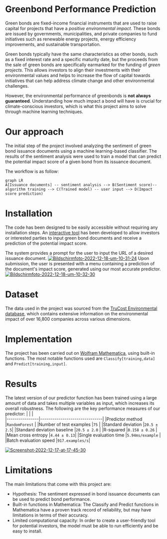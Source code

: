 ﻿# Greenbond Performance Prediction

Green bonds are fixed-income financial instruments that are used to raise capital for projects that have a *positive environmental impact*. These bonds are issued by governments, municipalities, and private companies to fund initiatives such as renewable energy projects, energy efficiency improvements, and sustainable transportation.

Green bonds typically have the same characteristics as other bonds, such as a fixed interest rate and a specific maturity date, but the proceeds from the sale of green bonds are specifically earmarked for the funding of *green projects*. This allows investors to align their investments with their environmental values and helps to increase the flow of capital towards initiatives that can help address climate change and other environmental challenges.

However, the environmental performance of greenbonds is **not always guaranteed**. Understanding how much impact a bond will have is crucial for climate-conscious investors, which is what this project aims to solve through machine learning techniques. 

# Our approach

The initial step of the project involved analyzing the sentiment of green bond issuance documents using a machine learning-based classifier.
The results of the sentiment analysis were used to train a model that can predict the potential impact score of a given bond from its issuance document.

The workflow is as follow:
```mermaid
graph LR
A[Issuance documents] -- sentiment analysis --> B(Sentiment score)-- algorithm training --> C(Trained model) -- user input --> D(Impact score prediction)
```

# Installation

The code has been designed to be easily accessible without requiring any installation steps.
An [interactive tool](https://www.wolframcloud.com/obj/eric.bolliger/WebServices/GB_formmulti) has been developed to allow investors or interested parties to input green bond documents and receive a prediction of the potential impact score.
 
The system provides a prompt for the user to input the URL of a desired issuance document. 
<a href="https://ibb.co/rMbZQrr"><img src="https://i.ibb.co/q90RDQQ/Bildschirmfoto-2022-12-18-um-10-31-24.png" alt="Bildschirmfoto-2022-12-18-um-10-31-24" border="0"></a>
Upon submission, the user is presented with a menu containing a prediction of the document's impact score, generated using our most accurate predictor.
<a href="https://ibb.co/X5NjQ2w"><img src="https://i.ibb.co/vdgVFwt/Bildschirmfoto-2022-12-18-um-10-32-30.png" alt="Bildschirmfoto-2022-12-18-um-10-32-30" border="0"></a>

# Dataset
The data used in the project was sourced from the [TruCost  Environmental database](46https://www.wolframcloud.com/obj/eric.bolliger/WebServices/GB_ImpactScore), which contains extensive information on the environmental impact of over 16,800 companies across various dimensions.

# Implementation 

The project has been carried out on [Wolfram Mathematica](https://www.wolfram.com/mathematica/), using built-in functions. The most notable functions used are `Classify[training,data]` and `Predict[training,input]`.

# Results

The latest version of our predictor function has been trained using a large amount of data and takes multiple variables as input, which increases its overall robustness.
The following are the key performance measures of our predictor:
|                |                          |                       
|----------------|-------------------------------|
|Predictor method |`RandomForest`            |
|Number of test examples |`75`            |
|Standard deviation          |`20.5 ± 2.5`|
|Standard deviation baseline |`20.5 ± 2.0`            |
|R-squared |`0.158 ± 0.26`            |
|Mean cross entropy       |`4.44 ± 0.13`|
|Single evaluation time |`5.94ms/example`            |
|Batch evaluation speed     |`917.examples/s`|

<a href="https://imgbb.com/"><img src="https://i.ibb.co/8MKRD4X/Screenshot-2022-12-17-at-17-45-30.jpg" alt="Screenshot-2022-12-17-at-17-45-30" border="0"></a>

# Limitations


The main limitations that come with this project are: 

-   Hypothesis: The sentiment expressed in bond issuance documents can be used to predict bond performance.
-   Built-in functions in Mathematica: The Classify and Predict functions in Mathematica have a proven track record of reliability, but may have limitations in terms of their accuracy.
-   Limited computational capacity: In order to create a user-friendly tool for potential investors, the model must be able to run efficiently and be easy to install.
